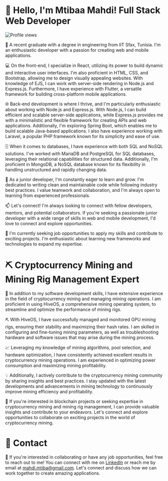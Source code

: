 # 👋 Hello, I'm Mtibaa Mahdi! Full Stack Web Developer

![Profile views](https://gpvc.arturio.dev/your-username)

🔭 A recent graduate with a degree in engineering from IIT Sfax, Tunisia. I'm an enthusiastic developer with a passion for creating web and mobile applications.

💻 On the front-end, I specialize in React, utilizing its power to build dynamic and interactive user interfaces. I'm also proficient in HTML, CSS, and Bootstrap, allowing me to design visually appealing websites. With knowledge of EJS, I can work with server-side rendering in Node.js and Express.js. Furthermore, I have experience with Flutter, a versatile framework for building cross-platform mobile applications.

🌐 Back-end development is where I thrive, and I'm particularly enthusiastic about working with Node.js and Express.js. With Node.js, I can build efficient and scalable server-side applications, while Express.js provides me with a minimalistic and flexible framework for creating APIs and web applications. Additionally, I'm exploring Spring Boot, which enables me to build scalable Java-based applications. I also have experience working with Laravel, a popular PHP framework known for its simplicity and ease of use.

🗄️ When it comes to databases, I have experience with both SQL and NoSQL solutions. I've worked with MariaDB and PostgreSQL for SQL databases, leveraging their relational capabilities for structured data. Additionally, I'm proficient in MongoDB, a NoSQL database known for its flexibility in handling unstructured and rapidly changing data.

🌟 As a junior developer, I'm constantly eager to learn and grow. I'm dedicated to writing clean and maintainable code while following industry best practices. I value teamwork and collaboration, and I'm always open to learning from experienced professionals.

📫 Let's connect! I'm always looking to connect with fellow developers, mentors, and potential collaborators. If you're seeking a passionate junior developer with a wide range of skills in web and mobile development, I'd love to connect and explore opportunities.

🔎 I'm currently seeking job opportunities to apply my skills and contribute to exciting projects. I'm enthusiastic about learning new frameworks and technologies to expand my expertise.

# ⛏️ Cryptocurrency Mining and Mining Rig Management Expert

🔧 In addition to my software development skills, I have extensive experience in the field of cryptocurrency mining and managing mining operations. I am proficient in using HiveOS, a comprehensive mining operating system, to streamline and optimize the performance of mining rigs.

⛏️ With HiveOS, I have successfully managed and monitored GPU mining rigs, ensuring their stability and maximizing their hash rates. I am skilled in configuring and fine-tuning mining parameters, as well as troubleshooting hardware and software issues that may arise during the mining process.

📈 Leveraging my knowledge of mining algorithms, pool selection, and hardware optimization, I have consistently achieved excellent results in cryptocurrency mining operations. I am experienced in optimizing power consumption and maximizing mining profitability.

💡 Additionally, I actively contribute to the cryptocurrency mining community by sharing insights and best practices. I stay updated with the latest developments and advancements in mining technology to continuously improve mining efficiency and profitability.

🌟 If you're interested in blockchain projects or seeking expertise in cryptocurrency mining and mining rig management, I can provide valuable insights and contribute to your endeavors. Let's connect and explore opportunities to collaborate on exciting projects in the world of cryptocurrency mining.

# 📧 Contact

💼 If you're interested in collaborating or have any job opportunities, feel free to reach out to me! You can connect with me on [LinkedIn](https://www.linkedin.com/in/mtibaamahdi/) or reach me by email at mahdi.mtiba@gmail.com. Let's connect and discuss how we can work together to create amazing applications.
